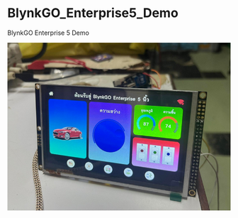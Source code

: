 # BlynkGO_Enterprise5_Demo
 BlynkGO Enterprise 5 Demo


<p align="left">
  <img src="./blynkgo_enterprise_5.png" alt="image"/>
</p>  
